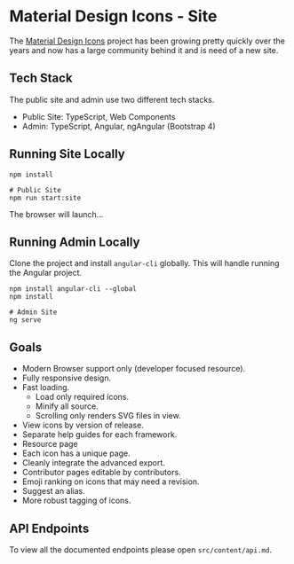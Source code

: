 # Material Design Icons - Site

The [Material Design Icons](https://materialdesignicons.com) project has been growing pretty quickly over the years and now has a large community behind it and is need of a new site.

## Tech Stack

The public site and admin use two different tech stacks.

- Public Site: TypeScript, Web Components
- Admin: TypeScript, Angular, ngAngular (Bootstrap 4)

## Running Site Locally

```
npm install

# Public Site
npm run start:site
```

The browser will launch...

## Running Admin Locally

Clone the project and install `angular-cli` globally. This will handle running the Angular project.

```
npm install angular-cli --global
npm install

# Admin Site
ng serve
```

## Goals

- Modern Browser support only (developer focused resource).
- Fully responsive design.
- Fast loading.
  - Load only required icons.
  - Minify all source.
  - Scrolling only renders SVG files in view.
- View icons by version of release.
- Separate help guides for each framework.
- Resource page
- Each icon has a unique page.
- Cleanly integrate the advanced export.
- Contributor pages editable by contributors.
- Emoji ranking on icons that may need a revision.
- Suggest an alias.
- More robust tagging of icons.

## API Endpoints

To view all the documented endpoints please open `src/content/api.md`.
